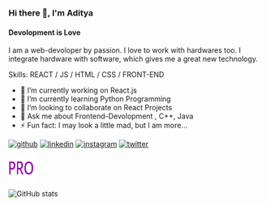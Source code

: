 ### Hi there 👋, I'm Aditya
#### Devolopment is Love
I am a web-devoloper by passion. I love to work with hardwares too. I integrate hardware with software, which gives me a great new technology.

Skills: REACT / JS / HTML / CSS / FRONT-END

- 🔭 I’m currently working on React.js 
- 🌱 I’m currently learning Python Programming 
- 👯 I’m looking to collaborate on React Projects 
- 💬 Ask me about Frontend-Devolopment , C++, Java 
- ⚡ Fun fact: I may look a little mad, but I am more... 


[<img src='https://cdn.jsdelivr.net/npm/simple-icons@3.0.1/icons/github.svg' alt='github' height='40'>](https://github.com/adipali2016)  [<img src='https://cdn.jsdelivr.net/npm/simple-icons@3.0.1/icons/linkedin.svg' alt='linkedin' height='40'>](https://www.linkedin.com/in/aditya-paliwal-608b621a4/)  [<img src='https://cdn.jsdelivr.net/npm/simple-icons@3.0.1/icons/instagram.svg' alt='instagram' height='40'>](https://www.instagram.com/engineering_bhaau/)  [<img src='https://cdn.jsdelivr.net/npm/simple-icons@3.0.1/icons/twitter.svg' alt='twitter' height='40'>](https://twitter.com/adipali2016)  

<a href='https://github.com/pricing'><img src='https://raw.githubusercontent.com/acervenky/animated-github-badges/master/assets/pro.gif' width='50' height='50'></a>

![GitHub stats](https://github-readme-stats.vercel.app/api?username=adipali2016&show_icons=true)  

